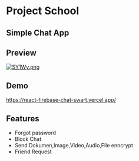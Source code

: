 
# Project School
## Simple Chat App




## Preview 
[![SY1Wy.png](https://s10.gifyu.com/images/SY1Wy.png)](https://gifyu.com/image/SY1Wy)
## Demo

https://react-firebase-chat-swart.vercel.app/

## Features

- Forgot password
- Block Chat
- Send Dokumen,Image,Video,Audio,File enncrypt
- Friend Request

